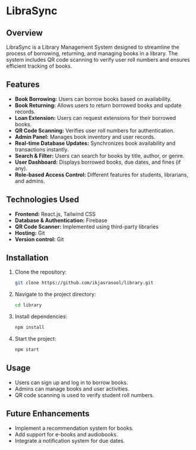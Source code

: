 # LibraSync

## Overview
LibraSync is a Library Management System designed to streamline the process of borrowing, returning, and managing books in a library. The system includes QR code scanning to verify user roll numbers and ensures efficient tracking of books.

## Features
- **Book Borrowing:** Users can borrow books based on availability.
- **Book Returning:** Allows users to return borrowed books and update records.
- **Loan Extension:** Users can request extensions for their borrowed books.
- **QR Code Scanning:** Verifies user roll numbers for authentication.
- **Admin Panel:** Manages book inventory and user records.
- **Real-time Database Updates:** Synchronizes book availability and transactions instantly.
- **Search & Filter:** Users can search for books by title, author, or genre.
- **User Dashboard:** Displays borrowed books, due dates, and fines (if any).
- **Role-based Access Control:** Different features for students, librarians, and admins.


## Technologies Used
- **Frontend:** React.js, Tailwind CSS
- **Database & Authentication:** Firebase
- **QR Code Scanner:** Implemented using third-party libraries
-  **Hosting:** Git
- **Version control:** Git

## Installation
1. Clone the repository:
   ```sh
   git clone https://github.com/ikjasrasool/library.git
   ```
2. Navigate to the project directory:
   ```sh
   cd library
   ```
3. Install dependencies:
   ```sh
   npm install
   ```
4. Start the project:
   ```sh
   npm start
   ```

## Usage
- Users can sign up and log in to borrow books.
- Admins can manage books and user activities.
- QR code scanning is used to verify student roll numbers.

## Future Enhancements
- Implement a recommendation system for books.
- Add support for e-books and audiobooks.
- Integrate a notification system for due dates.

